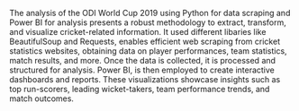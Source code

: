 The analysis of the ODI World Cup 2019 using Python for data scraping and Power BI for analysis presents a robust methodology to extract, transform, and visualize cricket-related information. It used different libaries like BeautifulSoup and Requests, enables efficient web scraping from cricket statistics websites, obtaining data on player performances, team statistics, match results, and more. 
 Once the data is collected, it is processed and structured for analysis. Power BI, is then employed to create interactive dashboards and reports. These visualizations showcase insights such as top run-scorers, leading wicket-takers, team performance trends, and match outcomes.
